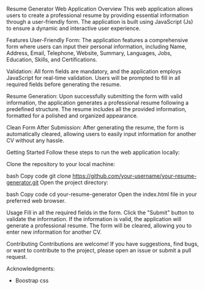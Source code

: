 
Resume Generator Web Application
Overview
This web application allows users to create a professional resume by providing essential information through a user-friendly form. The application is built using JavaScript (Js) to ensure a dynamic and interactive user experience.

Features
User-Friendly Form: The application features a comprehensive form where users can input their personal information, including Name, Address, Email, Telephone, Website, Summary, Languages, Jobs, Education, Skills, and Certifications.

Validation: All form fields are mandatory, and the application employs JavaScript for real-time validation. Users will be prompted to fill in all required fields before generating the resume.

Resume Generation: Upon successfully submitting the form with valid information, the application generates a professional resume following a predefined structure. The resume includes all the provided information, formatted for a polished and organized appearance.

Clean Form After Submission: After generating the resume, the form is automatically cleared, allowing users to easily input information for another CV without any hassle.

Getting Started
Follow these steps to run the web application locally:

Clone the repository to your local machine:

bash
Copy code
git clone https://github.com/your-username/your-resume-generator.git
Open the project directory:

bash
Copy code
cd your-resume-generator
Open the index.html file in your preferred web browser.

Usage
Fill in all the required fields in the form.
Click the "Submit" button to validate the information.
If the information is valid, the application will generate a professional resume.
The form will be cleared, allowing you to enter new information for another CV.

Contributing
Contributions are welcome! If you have suggestions, find bugs, or want to contribute to the project, please open an issue or submit a pull request.

Acknowledgments:
- Boostrap css
